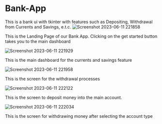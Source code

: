 
# Bank-App

This is a bank ui with tkinter with features such as Depositing, Withdrawal from Currents and Savings, e.t.c.
![Screenshot 2023-06-11 221858](https://github.com/Tech-Tyrants/bank-ui/assets/95447394/caba25fc-08e2-4488-89aa-8e44d7ef6eb7)

This is the Landing Page of our Bank App. Clicking on the get started button takes you to the main dashboard


![Screenshot 2023-06-11 221929](https://github.com/Tech-Tyrants/bank-ui/assets/95447394/5d5915a9-1089-44f0-9079-a9c5fb4fd71d)

This is the main dashboard for the currents and savings feature

![Screenshot 2023-06-11 221958](https://github.com/Tech-Tyrants/bank-ui/assets/95447394/df3132b7-575b-43bd-bdf5-9bd2444c71d1)

This is the screen for the withdrawal processes

![Screenshot 2023-06-11 222122](https://github.com/Tech-Tyrants/bank-ui/assets/95447394/79773a6d-f1ff-4bce-9280-465663ae3d78)

This is the screen to deposit money into the main account.

![Screenshot 2023-06-11 222034](https://github.com/Tech-Tyrants/bank-ui/assets/95447394/d5c11de0-d416-4ffd-b248-95c865f6a50c)

This is the screen for withdrawing money after selecting the account type
